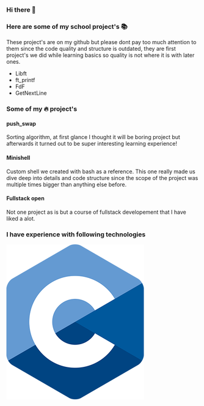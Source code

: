 ### Hi there 👋

### Here are some of my school project's 📚
These project's are on my github but please dont pay too much attention to them
since the code quality and structure is outdated, they are first project's we did
while learning basics so quality is not where it is with later ones.
- Libft
- ft_printf
- FdF
- GetNextLine

### Some of my 🔥 project's
#### push_swap 
Sorting algorithm, at first glance I thought it will be boring project but afterwards it turned out to
be super interesting learning experience!
#### Minishell
Custom shell we created with bash as a reference. This one really made us dive deep into details and code structure since the scope
of the project was multiple times bigger than anything else before.
#### Fullstack open
Not one project as is but a course of fullstack developement that I have liked a alot.

### I have experience with following technologies
![Alt text](./c_logo.png?raw=true "Optional Title")
